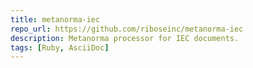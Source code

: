```yaml
---
title: metanorma-iec
repo_url: https://github.com/riboseinc/metanorma-iec
description: Metanorma processor for IEC documents.
tags: [Ruby, AsciiDoc]
---
```

